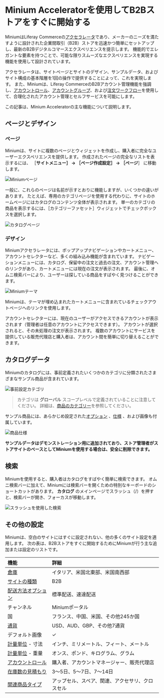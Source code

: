 # Minium Acceleratorを使用してB2Bストアをすぐに開始する

MiniumはLiferay Commerceの[アクセラレータ](./accelerators.md)であり、メーカーのニーズを満たすように設計された企業間取引（B2B）ストアを迅速かつ簡単にセットアップし、最新のB2Bデジタルコマースエクスペリエンスを提示します。 機能的でエレガントな要素を持つことで、可能な限りスムーズなエクスペリエンスを実現する機能を使用して設計されています。

アクセラレータは、サイトページとサイトのデザイン、サンプルデータ、およびサイト構成の基本階層を1回の操作で提供することによって、これを実現します。 また、Miniumは、Liferay CommerceのB2Bアカウント管理機能を強調し、[アカウントロール](../users-and-accounts/account-management/account-roles.md)、[アカウントグループ](../users-and-accounts/account-management/creating-a-new-account-group.md)、および[注文ワークフロー](../order-management/order-workflows/introduction-to-order-workflows.md)を使用して、合理化されたアカウント管理とセルフサービスを可能にします。

この記事は、Minium Acceleratorの主な機能について説明します。

## ページとデザイン

### ページ

Miniumは、サイトに複数のページとウィジェットを作成し、購入者に完全なユーザーエクスペリエンスを提供します。 作成されたページの完全なリストを表示するには、 ［**サイトメニュー］ → ［ページ作成設定］ → ［ページ**］ に移動します。

![Miniumページ](./using-the-minium-accelerator-to-jump-start-your-b2b-store/images/01.png)

一般に、これらのページは名前が示すとおりに機能しますが、いくつかの違いがあります。 たとえば、専用のカテゴリページを使用する代わりに、サイトのホームページにはカタログのコンテンツ全体が表示されます。 単一のカテゴリの商品を表示するには、［カテゴリーファセット］ウィジェットでチェックボックスを選択します。

![カタログページ](./using-the-minium-accelerator-to-jump-start-your-b2b-store/images/02.png)

### デザイン

Miniumアクセラレータには、ポップアップナビゲーションやカートメニュー、アカウントセレクターなど、多くの組み込み機能が含まれています。 ナビゲーションメニューには、カタログ、保留中の注文と過去の注文、アカウント管理へのリンクがあり、カートメニューには現在の注文が表示されます。 最後に、オムニ検索バーにより、ユーザーは探している商品をすばやく見つけることができます。

![Miniumテーマ](./using-the-minium-accelerator-to-jump-start-your-b2b-store/images/03.png)

Miniumは、テーマが埋め込まれたカートメニューに含まれているチェックアウトページへのリンクを使用します。

アカウントセレクターには、現在のユーザーがアクセスできるアカウントが表示されます（管理者は任意のアカウントにアクセスできます）。 アカウントが選択されると、その未処理の注文が表示されます。 複数のアカウントにサービスを提供している販売代理店と購入者は、アカウント間を簡単に切り替えることができます。

## カタログデータ

Miniumのカタログには、事前定義されたいくつかのカテゴリに分類されたさまざまなサンプル商品が含まれています。

![事前設定カテゴリ](./using-the-minium-accelerator-to-jump-start-your-b2b-store/images/04.png)

> カテゴリは **グローバル** スコープレベルで定義されていることに注意してください。 詳細は、[商品のカテゴリー](../product-management/creating-and-managing-products/products/organizing-your-catalog-with-product-categories.md)を参照してください。

サンプル商品には、あらかじめ設定された[オプション](../product-management/creating-and-managing-products/products/using-product-options.md) 、[仕様](../product-management/creating-and-managing-products/products/specifications.md) 、および画像も付属しています。

![商品仕様](./using-the-minium-accelerator-to-jump-start-your-b2b-store/images/05.png)

**サンプルデータはデモンストレーション用に追加されており、ストア管理者がストアサイトのベースとしてMiniumを使用する場合は、安全に削除できます。**

## 検索

Miniumを使用すると、購入者はカタログをすばやく簡単に検索できます。 オムニ検索バーに加えて、Miniumには検索バーを開くための特別なキーボードのショートカットがあります。 **カタログ** のメインページでスラッシュ（/）を押すと、検索バーが開き、フォーカスが移動します。

![スラッシュを使用した検索](./using-the-minium-accelerator-to-jump-start-your-b2b-store/images/06.png)

## その他の設定

Miniumは、空白のサイトにはすぐに設定されない、他の多くのサイト設定を適用します。 次の表は、B2Bストアをすぐに開始するためにMiniumが行う主な追加または設定のリストです。

| 機能                                                                                                                    | 詳細                       |
|:--------------------------------------------------------------------------------------------------------------------- |:------------------------ |
| [倉庫](../inventory-management/setting-up-warehouses.md)                                                                | イタリア、米国北東部、米国南西部         |
| [サイトの種類](../starting-a-store/sites-and-site-types.md)                                                                 | B2B                      |
| [配送方法オプション](../store-management/configuring-shipping-methods/using-the-flat-rate-shipping-method.md)                  | 標準配送、速達配送                |
| チャンネル                                                                                                                 | Miniumポータル               |
| 国                                                                                                                     | フランス、中国、米国、その他245か国      |
| [通貨](../store-management/currencies/adding-a-new-currency.md)                                                         | USD、AUD、GBP、その他7通貨       |
| デフォルト画像                                                                                                               | &#10003;                 |
| [計量単位](../store-management/configuring-shipping-methods/measurement-units.md) - 寸法                                    | インチ、ミリメートル、フィート、メートル     |
| [計量単位](../store-management/configuring-shipping-methods/measurement-units.md) - 重量                                    | オンス、ポンド、キログラム、グラム        |
| [アカウントロール](../users-and-accounts/account-management/account-roles.md)                                                 | 購入者、アカウントマネージャー、販売代理店    |
| [在庫数の見積もり](../inventory-management/availability-estimates.md)                                                         | 3～5日、5～7日、7～14日          |
| [関連商品タイプ](../product-management/creating-and-managing-products/products/related-products-up-sells-and-cross-sells.md) | アップセル、スペア、関連、アクセサリ、クロスセル |
